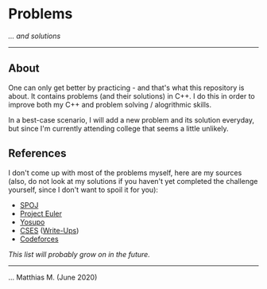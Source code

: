 # Problems
_... and solutions_

---

## About

One can only get better by practicing - and that's what this repository is about. It contains problems (and their solutions) in C++. I do this in order to improve both my C++ and problem solving / alogrithmic skills. 

In a best-case scenario, I will add a new problem and its solution everyday, but since I'm currently attending college that seems a little unlikely.

## References

I don't come up with most of the problems myself, here are my sources (also, do not look at my solutions if you haven't yet completed the challenge yourself, since I don't want to spoil it for you):

* [SPOJ](https://spoj.com)
* [Project Euler](https://projecteuler.net/)
* [Yosupo](https://judge.yosupo.jp/)
* [CSES](https://cses.fi/problemset) ([Write-Ups](cses/README.md))
* [Codeforces](https://codeforces.com/)

_This list will probably grow on in the future._

---

... Matthias M. (June 2020)
